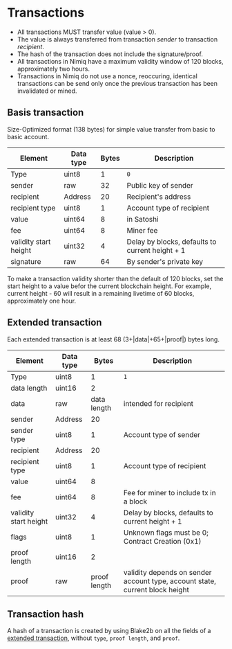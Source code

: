 # Transactions

- All transactions MUST transfer value (value > 0).
- The value is always transferred from transaction _sender_ to transaction _recipient_.
- The hash of the transaction does not include the signature/proof.
- All transactions in Nimiq have a maximum validity window of 120 blocks, approximately two hours.
- Transactions in Nimiq do not use a nonce, reoccuring, identical transactions can be send only once the previous transaction has been invalidated or mined.

## Basis transaction
Size-Optimized format (138 bytes) for simple value transfer from basic to basic account.

| Element               | Data type    | Bytes | Description                                     |
|-----------------------|--------------|-------|-------------------------------------------------|
| Type                  | uint8        | 1     | `0`                                             |
| sender                | raw          | 32    | Public key of sender                            |
| recipient             | Address      | 20    | Recipient's address                             |
| recipient type        | uint8        | 1     | Account type of recipient                       |
| value                 | uint64       | 8     | in Satoshi                                      |
| fee                   | uint64       | 8     | Miner fee                                       |
| validity start height | uint32       | 4     | Delay by blocks, defaults to current height + 1 |
| signature             | raw          | 64    | By sender's private key                         |

To make a transaction validity shorter than the default of 120 blocks, set the start height to a value befor the current blockchain height. For example, current height - 60 will result in a remaining livetime of 60 blocks, approximately one hour.


## Extended transaction
Each extended transaction is at least 68 (3+|data|+65+|proof|) bytes long.

| Element               | Data type    | Bytes        | Description                                                                  |
|-----------------------|--------------|--------------|------------------------------------------------------------------------------|
| Type                  | uint8        | 1            | `1`                                                                          |
| data length           | uint16       | 2            |                                                                              |
| data                  | raw          | data length  | intended for recipient                                                       |
| sender                | Address      | 20           |                                                                              |
| sender type           | uint8        | 1            | Account type of sender                                                       |
| recipient             | Address      | 20           |                                                                              |
| recipient type        | uint8        | 1            | Account type of recipient                                                    |
| value                 | uint64       | 8            |                                                                              |
| fee                   | uint64       | 8            | Fee for miner to include tx in a block                                       |
| validity start height | uint32       | 4            | Delay by blocks, defaults to current height + 1                              |
| flags                 | uint8        | 1            | Unknown flags must be 0; Contract Creation (0x1)                             |
| proof length          | uint16       | 2            |                                                                              |
| proof                 | raw          | proof length | validity depends on sender account type, account state, current block height |

## Transaction hash
A hash of a transaction is created by using Blake2b on all the fields of a [extended transaction](#extended-transaction), without `type`, `proof length`, and `proof`.
